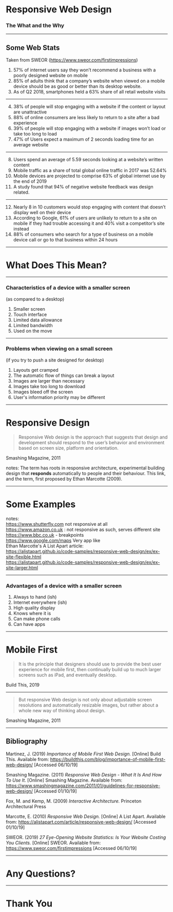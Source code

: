 # Responsive Web Design
### The What and the Why

---

## Some Web Stats
Taken from SWEOR (https://www.sweor.com/firstimpressions)

1. 57% of internet users say they won’t recommend a business with a poorly designed website on mobile <!-- .element: class="fragment" --> 
2. 85% of adults think that a company’s website when viewed on a mobile device should be as good or better than its desktop website. <!-- .element: class="fragment" --> 
3. As of Q2 2018, smartphones held a 63% share of all retail website visits <!-- .element: class="fragment" -->

___

4. 38% of people will stop engaging with a website if the content or layout are unattractive 
5. 88% of online consumers are less likely to return to a site after a bad experience <!-- .element: class="fragment" --> 
6. 39% of people will stop engaging with a website if images won’t load or take too long to load <!-- .element: class="fragment" --> 
7. 47% of Users expect a maximum of 2 seconds loading time for an average website <!-- .element: class="fragment" --> 

___

8. Users spend an average of 5.59 seconds looking at a website’s written content 
9. Mobile traffic as a share of total global online traffic in 2017 was 52.64% <!-- .element: class="fragment" --> 
10. Mobile devices are projected to comprise 63% of global internet use by the end of 2019 <!-- .element: class="fragment" --> 
11. A study found that 94% of negative website feedback was design related. <!-- .element: class="fragment" --> 

___

12. Nearly 8 in 10 customers would stop engaging with content that doesn’t display well on their device 
13. According to Google, 61% of users are unlikely to return to a site on mobile if they had trouble accessing it and 40% visit a competitor’s site instead <!-- .element: class="fragment" --> 
14. 88% of consumers who search for a type of business on a mobile device call or go to that business within 24 hours <!-- .element: class="fragment" --> 

---

# What Does This Mean?

---

### Characteristics of a device with a smaller screen
(as compared to a desktop)

1. Smaller screen <!-- .element: class="fragment" --> 
2. Touch interface <!-- .element: class="fragment" --> 
3. Limited data allowance <!-- .element: class="fragment" --> 
4. Limited bandwidth <!-- .element: class="fragment" --> 
5. Used on the move <!-- .element: class="fragment" --> 

---

### Problems when viewing on a small screen
(if you try to push a site designed for desktop)

1. Layouts get cramped <!-- .element: class="fragment" --> 
2. The automatic flow of things can break a layout <!-- .element: class="fragment" --> 
3. Images are larger than necessary <!-- .element: class="fragment" --> 
4. Images take too long to download <!-- .element: class="fragment" --> 
4. Images bleed off the screen <!-- .element: class="fragment" --> 
5. User's information priority may be different <!-- .element: class="fragment" --> 

---

# Responsive Design

>Responsive Web design is the approach that suggests that design and development should respond to the user’s behavior and environment based on screen size, platform and orientation.

Smashing Magazine, 2011

notes: The term has roots in responsive architecture, experimental building design that **responds** automatically to people and their behaviour. This link, and the term, first proposed by Ethan Marcotte (2009).

---

# Some Examples

notes:  
<https://www.shutterfly.com> not responsive at all  
<https://www.amazon.co.uk> : not responsive as such, serves different site  
<https://www.bbc.co.uk> - breakpoints  
<https://www.google.com/maps> Very app like  
Ethan Marcotte's A List Apart article:  
<https://alistapart.github.io/code-samples/responsive-web-design/ex/ex-site-flexible.html>  
<https://alistapart.github.io/code-samples/responsive-web-design/ex/ex-site-larger.html>  

---

### Advantages of a device with a smaller screen

1. Always to hand (ish) <!-- .element: class="fragment" --> 
2. Internet everywhere (ish) <!-- .element: class="fragment" --> 
3. High quality display <!-- .element: class="fragment" --> 
4. Knows where it is <!-- .element: class="fragment" --> 
5. Can make phone calls <!-- .element: class="fragment" --> 
6. Can have apps <!-- .element: class="fragment" --> 

---


# Mobile First

>It is the principle that designers should use to provide the best user experience for mobile first, then continually build up to much larger screens such as iPad, and eventually desktop.

Build This, 2019

---

>But responsive Web design is not only about adjustable screen resolutions and automatically resizable images, but rather about a whole new way of thinking about design.  

Smashing Magazine, 2011

---

## Bibliography

Martinez, J. (2019) *Importance of Mobile First Web Design.* [Online] Build This. Available from: https://buildthis.com/blog/importance-of-mobile-first-web-design/ [Accessed 06/10/19]

Smashing Magazine. (2011) *Responsive Web Design - What It Is And How To Use It.* [Online] Smashing Magazine. Available from: https://www.smashingmagazine.com/2011/01/guidelines-for-responsive-web-design/ [Accessed 01/10/19]

Fox, M. and Kemp, M. (2009) *Interactive Architecture.* Princeton Architectural Press

Marcotte, E. (2010) *Responsive Web Design.* [Online] A List Apart. Available from: https://alistapart.com/article/responsive-web-design/ [Accessed 01/10/19]

SWEOR. (2019) *27 Eye-Opening Website Statistics: Is Your Website Costing You Clients.* [Online] SWEOR. Available from: https://www.sweor.com/firstimpressions [Accessed 06/10/19]

---

# Any Questions?

---

# Thank You



